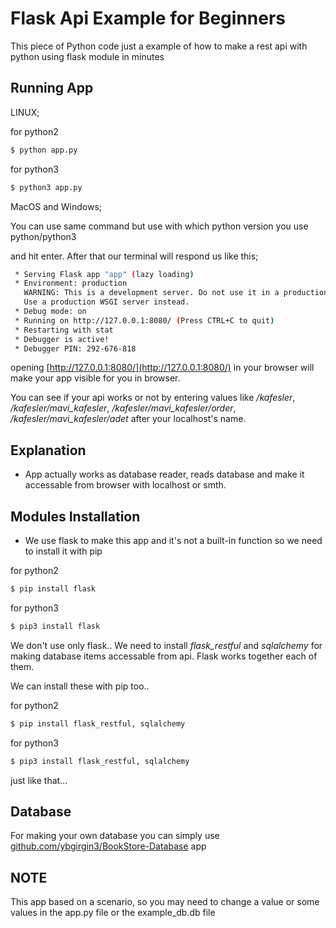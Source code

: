 # Flask Api Example for Beginners

This piece of Python code just a example of how to make a rest api with python using flask module in minutes

## Running App

LINUX;

for python2

```sh
$ python app.py
```

for python3

```sh
$ python3 app.py
```


MacOS and Windows;


You can use same command but use with which python version you use python/python3


and hit enter. After that our terminal will respond us like this;


```sh
 * Serving Flask app "app" (lazy loading)
 * Environment: production
   WARNING: This is a development server. Do not use it in a production deployment.
   Use a production WSGI server instead.
 * Debug mode: on
 * Running on http://127.0.0.1:8080/ (Press CTRL+C to quit)
 * Restarting with stat
 * Debugger is active!
 * Debugger PIN: 292-676-818
```

opening [http://127.0.0.1:8080/](http://127.0.0.1:8080/) in your browser will make your app visible for you in browser.

You can see if your api works or not by entering values like */kafesler*, */kafesler/mavi_kafesler*, */kafesler/mavi_kafesler/order*, */kafesler/mavi_kafesler/adet* after your localhost's name.


## Explanation

- App actually works as database reader, reads database and make it accessable from browser with localhost or smth.

## Modules Installation

- We use flask to make this app and it's not a built-in function so we need to install it with pip

for python2

```sh
$ pip install flask
```


for python3

```sh
$ pip3 install flask
```



We don't use only flask.. We need to install *flask_restful* and *sqlalchemy* for making database items accessable from api. Flask works together each of them.

We can install these with pip too..

for python2

```sh
$ pip install flask_restful, sqlalchemy
```

for python3

```sh
$ pip3 install flask_restful, sqlalchemy
```

just like that...


## Database
For making your own database you can simply use [github.com/ybgirgin3/BookStore-Database](github.com/ybgirgin3/BookStore-Database) app 


## NOTE
This app based on a scenario, so you may need to change a value or some values in the app.py file or the example_db.db file

